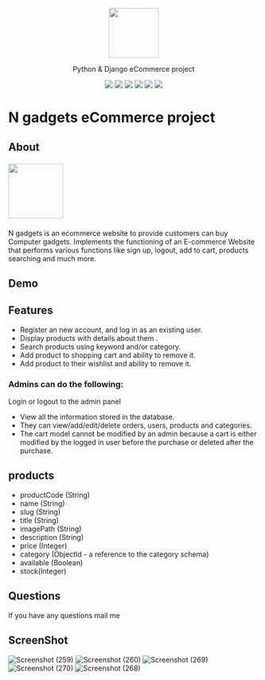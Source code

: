 <p align="center"><img src="https://user-images.githubusercontent.com/112808009/204583121-a8e82984-8955-493a-88a2-fd8a421ca073.png" width="100"></p>
<p align="center">Python & Django eCommerce project</p>
<div align="center">
<img src="https://img.shields.io/badge/Django-239120?logo=django&logoColor=white" />
<img src="https://img.shields.io/badge/SQL%20Server-CC2927?logo=microsoft-sql-server&logoColor=white" />
<img src="https://img.shields.io/badge/html5-E34F26?logo=html5&logoColor=white" />
<img src="https://img.shields.io/badge/css3-1572B6?logo=css3&logoColor=white" />
<img src="https://img.shields.io/badge/bootstrap-563D7C?logo=bootstrap&logoColor=white" />
<img src="https://img.shields.io/badge/Github-181717?logo=github&logoColor=white" />
 </div>
 
# N gadgets eCommerce project
## About<p><img src="https://user-images.githubusercontent.com/112808009/204589019-9f088a40-8671-419d-bef2-4886fcdc667b.png" width="110"></p>
N gadgets is an ecommerce website to provide customers can buy Computer gadgets. Implements the functioning of an E-commerce Website that performs various functions like sign up, logout, add to cart, products searching and much more.


## Demo

## Features
- Register an new account, and log in as an existing user.
- Display products with details about them .
- Search products using keyword and/or category.
- Add product to shopping cart and ability to remove it.
- Add product to their wishlist and ability to remove it.
### Admins can do the following:
Login or logout to the admin panel
- View all the information stored in the database. 
- They can view/add/edit/delete orders, users, products and categories.
- The cart model cannot be modified by an admin because a cart is either modified by the logged in user before the purchase or deleted after the purchase.
## products
- productCode (String)
- name (String)
- slug (String)
- title (String)
- imagePath (String)
- description (String)
- price (Integer)
- category (ObjectId - a reference to the category schema)
- available (Boolean)
- stock(Integer)

## Questions
If you have any questions mail me 

## ScreenShot
![Screenshot (259)](https://user-images.githubusercontent.com/112808009/205331732-d7f7b271-73f3-4b3a-80c7-01415b431f7c.png)
![Screenshot (260)](https://user-images.githubusercontent.com/112808009/205331766-29423c18-109f-4ece-a7a6-56a7eda1b4e1.png)
![Screenshot (269)](https://user-images.githubusercontent.com/112808009/205332077-f416a815-cdeb-4d89-8a75-2fddda2689a8.png)
![Screenshot (270)](https://user-images.githubusercontent.com/112808009/205332112-2c2f4c30-1614-47a8-9cd7-e53820c6c7b4.png)
![Screenshot (268)](https://user-images.githubusercontent.com/112808009/205332000-04be09c1-fba4-4719-bc38-a5065695e233.png)
